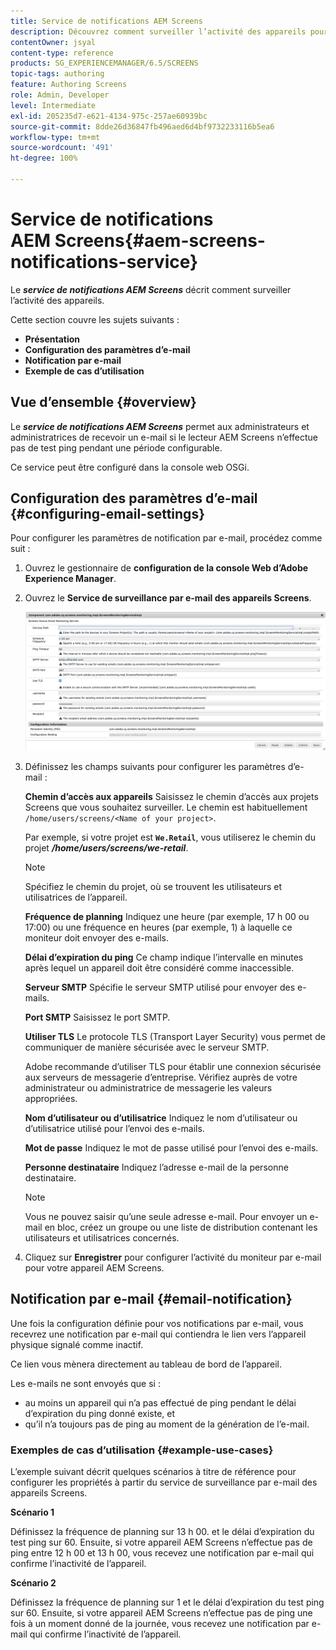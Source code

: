 ```yaml
---
title: Service de notifications AEM Screens
description: Découvrez comment surveiller l’activité des appareils pour AEM Screens.
contentOwner: jsyal
content-type: reference
products: SG_EXPERIENCEMANAGER/6.5/SCREENS
topic-tags: authoring
feature: Authoring Screens
role: Admin, Developer
level: Intermediate
exl-id: 205235d7-e621-4134-975c-257ae60939bc
source-git-commit: 8dde26d36847fb496aed6d4bf9732233116b5ea6
workflow-type: tm+mt
source-wordcount: '491'
ht-degree: 100%

---
```


# Service de notifications AEM Screens{#aem-screens-notifications-service}

<!--removed from metadata: admitteddomains: @adobe.com;@caesars.com-->

Le ***service de notifications AEM Screens*** décrit comment surveiller l’activité des appareils.

Cette section couvre les sujets suivants :

* **Présentation**
* **Configuration des paramètres d’e-mail**
* **Notification par e-mail**
* **Exemple de cas d’utilisation**

<!-- OBSOLETE NOTE>
>[!CAUTION]
>
>This AEM Screens functionality is only available, if you have installed AEM 6.3.2 Feature Pack 3 or AEM 6.4.1 Screens Feature Pack 1.
>
>To get access to this Feature Pack, contact Adobe Support and request access. After you have permissions you can download it from Package Share. -->

## Vue d’ensemble {#overview}

Le ***service de notifications AEM Screens*** permet aux administrateurs et administratrices de recevoir un e-mail si le lecteur AEM Screens n’effectue pas de test ping pendant une période configurable.

Ce service peut être configuré dans la console web OSGi.

## Configuration des paramètres d’e-mail {#configuring-email-settings}

Pour configurer les paramètres de notification par e-mail, procédez comme suit :

1. Ouvrez le gestionnaire de **configuration de la console Web d’Adobe Experience Manager**.
1. Ouvrez le **Service de surveillance par e-mail des appareils Screens**.

   ![screen_shot_2018-04-26at44602pm](assets/screen_shot_2018-04-26at44602pm.png)

1. Définissez les champs suivants pour configurer les paramètres d’e-mail :

   **Chemin d’accès aux appareils** Saisissez le chemin d’accès aux projets Screens que vous souhaitez surveiller. Le chemin est habituellement `/home/users/screens/<Name of your project>`.

   Par exemple, si votre projet est **`We.Retail`**, vous utiliserez le chemin du projet ***/home/users/screens/we-retail***.

   >[!NOTE]
   >
   >Spécifiez le chemin du projet, où se trouvent les utilisateurs et utilisatrices de l’appareil.

   **Fréquence de planning** Indiquez une heure (par exemple, 17 h 00 ou 17:00) ou une fréquence en heures (par exemple, 1) à laquelle ce moniteur doit envoyer des e-mails.

   **Délai d’expiration du ping** Ce champ indique l’intervalle en minutes après lequel un appareil doit être considéré comme inaccessible.

   **Serveur SMTP** Spécifie le serveur SMTP utilisé pour envoyer des e-mails.

   **Port SMTP** Saisissez le port SMTP.

   **Utiliser TLS** Le protocole TLS (Transport Layer Security) vous permet de communiquer de manière sécurisée avec le serveur SMTP.

   Adobe recommande d’utiliser TLS pour établir une connexion sécurisée aux serveurs de messagerie d’entreprise. Vérifiez auprès de votre administrateur ou administratrice de messagerie les valeurs appropriées.

   **Nom d’utilisateur ou d’utilisatrice** Indiquez le nom d’utilisateur ou d’utilisatrice utilisé pour l’envoi des e-mails.

   **Mot de passe** Indiquez le mot de passe utilisé pour l’envoi des e-mails.

   **Personne destinataire** Indiquez l’adresse e-mail de la personne destinataire.

   >[!NOTE]
   >
   >Vous ne pouvez saisir qu’une seule adresse e-mail. Pour envoyer un e-mail en bloc, créez un groupe ou une liste de distribution contenant les utilisateurs et utilisatrices concernés.

1. Cliquez sur **Enregistrer** pour configurer l’activité du moniteur par e-mail pour votre appareil AEM Screens.

## Notification par e-mail {#email-notification}

Une fois la configuration définie pour vos notifications par e-mail, vous recevrez une notification par e-mail qui contiendra le lien vers l’appareil physique signalé comme inactif.

Ce lien vous mènera directement au tableau de bord de l’appareil.

Les e-mails ne sont envoyés que si :

* au moins un appareil qui n’a pas effectué de ping pendant le délai d’expiration du ping donné existe, et
* qu’il n’a toujours pas de ping au moment de la génération de l’e-mail.

### Exemples de cas d’utilisation {#example-use-cases}

L’exemple suivant décrit quelques scénarios à titre de référence pour configurer les propriétés à partir du service de surveillance par e-mail des appareils Screens.

**Scénario 1**

Définissez la fréquence de planning sur 13 h 00. et le délai d’expiration du test ping sur 60. Ensuite, si votre appareil AEM Screens n’effectue pas de ping entre 12 h 00 et 13 h 00, vous recevez une notification par e-mail qui confirme l’inactivité de l’appareil.

**Scénario 2**

Définissez la fréquence de planning sur 1 et le délai d’expiration du test ping sur 60. Ensuite, si votre appareil AEM Screens n’effectue pas de ping une fois à un moment donné de la journée, vous recevez une notification par e-mail qui confirme l’inactivité de l’appareil.
